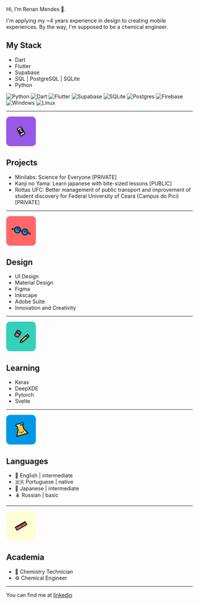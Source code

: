 Hi, I’m Renan Mendes 👋. 

I'm applying my ~4 years experience in design to creating mobile experiences.
By the way, I'm supposed to be a chemical engineer.


## My Stack
- Dart
- Flutter
- Supabase
- SQL | PostgreSQL | SQLite
- Python

![Python](https://img.shields.io/badge/Python-3776AB?style=for-the-badge&logo=python&logoColor=white)
![Dart](https://img.shields.io/badge/Dart-0175C2?style=for-the-badge&logo=dart&logoColor=white)
![Flutter](https://img.shields.io/badge/Flutter-02569B?style=for-the-badge&logo=flutter&logoColor=white)
![Supabase](https://img.shields.io/badge/Supabase-3ECF8E?style=for-the-badge&logo=supabase&logoColor=white)
![SQLite](https://img.shields.io/badge/SQLite-07405E?style=for-the-badge&logo=sqlite&logoColor=white)
![Postgres](https://img.shields.io/badge/PostgreSQL-316192?style=for-the-badge&logo=postgresql&logoColor=white)
![Firebase](https://img.shields.io/badge/firebase-%23039BE5.svg?style=for-the-badge&logo=firebase)
![Windows](https://img.shields.io/badge/Windows-017AD7?style=for-the-badge&logo=windows&logoColor=white)
![Linux](https://img.shields.io/badge/Linux-E34F26?style=for-the-badge&logo=linux&logoColor=black)

--------


[<img  height='80' alt='Smartphone' src='smartphone.svg'/>](smartphone.svg) 
## Projects
- Minilabs: Science for Everyone [PRIVATE]
- Kanji no Yama: Learn japanese with bite-sized lessons [PUBLIC]
- Rottas UFC: Better management of public transport and improvement of student discovery for Federal University of Ceará (Campus do Pici) [PRIVATE]

---
  
[<img  height='80' alt='Glasses' src='oculos.svg'/>](oculos.svg) 
## Design

- UI Design
- Material Design
- Figma
- Inkscape
- Adobe Suite
- Innovation and Creativity

---

[<img  height='80' alt='Pencil and eraser' src='lapis.svg'/>](lapis.svg) 
## Learning
- Keras
- DeepXDE
- Pytorch
- Svelte

---

[<img  height='80' alt='Erl' src='erl.svg'/>](erl.svg) 
## Languages
- 🗽 English | intermediate
- 🇧🇷 Portuguese | native
- 🗾 Japanese | intermediate
- 🪆 Russian | basic

---

[<img  height='80' alt='Ruler' src='regua.svg'/>](regua.svg) 
## Academia
- :test_tube: Chemistry Technician
- :gear: Chemical Engineer

---

You can find me at [linkedin](https://www.linkedin.com/in/renan-mendes-frota/)

<!---
takenoto/takenoto is a ✨ special ✨ repository because its `README.md` (this file) appears on your GitHub profile.
You can click the Preview link to take a look at your changes.
--->
